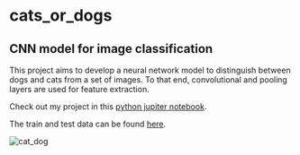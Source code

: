 # cats_or_dogs
## CNN model for image classification
This project aims to develop a neural network model to distinguish between dogs and cats from a set of images. To that end, convolutional and pooling layers are used for feature extraction. 

Check out my project in this [python jupiter notebook](https://github.com/noursan/cats_or_dogs/blob/main/cats_or_dogs.ipynb).

The train and test data can be found [here](https://www.kaggle.com/c/dogs-vs-cats/data).

![cat_dog](https://arkvets.com.au/wp-content/uploads/2017/11/cats_dogs_trimmed_ppt_compress.png)
